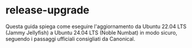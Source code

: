 # release-upgrade
Questa guida spiega come eseguire l'aggiornamento da Ubuntu 22.04 LTS (Jammy Jellyfish) a Ubuntu 24.04 LTS (Noble Numbat) in modo sicuro, seguendo i passaggi ufficiali consigliati da Canonical.

